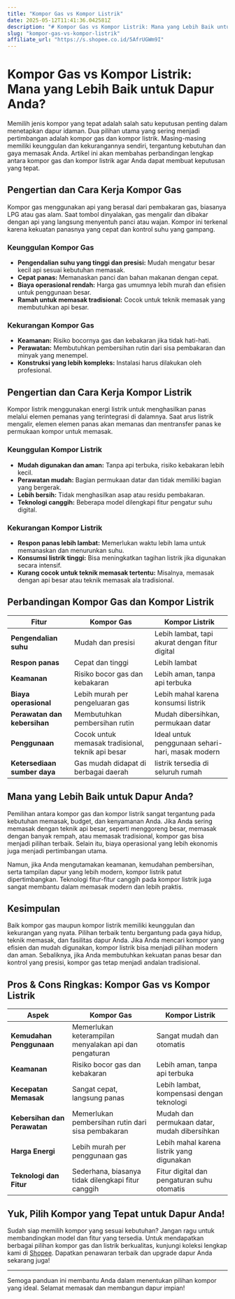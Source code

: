```yaml
---
title: "Kompor Gas vs Kompor Listrik"
date: 2025-05-12T11:41:36.042581Z
description: "# Kompor Gas vs Kompor Listrik: Mana yang Lebih Baik untuk Dapur Anda?..."
slug: "kompor-gas-vs-kompor-listrik"
affiliate_url: "https://s.shopee.co.id/5AfrUGWm9I"
---
```

# Kompor Gas vs Kompor Listrik: Mana yang Lebih Baik untuk Dapur Anda?

Memilih jenis kompor yang tepat adalah salah satu keputusan penting dalam menetapkan dapur idaman. Dua pilihan utama yang sering menjadi pertimbangan adalah kompor gas dan kompor listrik. Masing-masing memiliki keunggulan dan kekurangannya sendiri, tergantung kebutuhan dan gaya memasak Anda. Artikel ini akan membahas perbandingan lengkap antara kompor gas dan kompor listrik agar Anda dapat membuat keputusan yang tepat.

## Pengertian dan Cara Kerja Kompor Gas

Kompor gas menggunakan api yang berasal dari pembakaran gas, biasanya LPG atau gas alam. Saat tombol dinyalakan, gas mengalir dan dibakar dengan api yang langsung menyentuh panci atau wajan. Kompor ini terkenal karena kekuatan panasnya yang cepat dan kontrol suhu yang gampang.

### Keunggulan Kompor Gas
- **Pengendalian suhu yang tinggi dan presisi:** Mudah mengatur besar kecil api sesuai kebutuhan memasak.
- **Cepat panas:** Memanaskan panci dan bahan makanan dengan cepat.
- **Biaya operasional rendah:** Harga gas umumnya lebih murah dan efisien untuk penggunaan besar.
- **Ramah untuk memasak tradisional:** Cocok untuk teknik memasak yang membutuhkan api besar.

### Kekurangan Kompor Gas
- **Keamanan:** Risiko bocornya gas dan kebakaran jika tidak hati-hati.
- **Perawatan:** Membutuhkan pembersihan rutin dari sisa pembakaran dan minyak yang menempel.
- **Konstruksi yang lebih kompleks:** Instalasi harus dilakukan oleh profesional.

## Pengertian dan Cara Kerja Kompor Listrik

Kompor listrik menggunakan energi listrik untuk menghasilkan panas melalui elemen pemanas yang terintegrasi di dalamnya. Saat arus listrik mengalir, elemen elemen panas akan memanas dan mentransfer panas ke permukaan kompor untuk memasak.

### Keunggulan Kompor Listrik
- **Mudah digunakan dan aman:** Tanpa api terbuka, risiko kebakaran lebih kecil.
- **Perawatan mudah:** Bagian permukaan datar dan tidak memiliki bagian yang bergerak.
- **Lebih bersih:** Tidak menghasilkan asap atau residu pembakaran.
- **Teknologi canggih:** Beberapa model dilengkapi fitur pengatur suhu digital.

### Kekurangan Kompor Listrik
- **Respon panas lebih lambat:** Memerlukan waktu lebih lama untuk memanaskan dan menurunkan suhu.
- **Konsumsi listrik tinggi:** Bisa meningkatkan tagihan listrik jika digunakan secara intensif.
- **Kurang cocok untuk teknik memasak tertentu:** Misalnya, memasak dengan api besar atau teknik memasak ala tradisional.

## Perbandingan Kompor Gas dan Kompor Listrik

| Fitur                     | Kompor Gas                                   | Kompor Listrik                             |
|----------------------------|----------------------------------------------|--------------------------------------------|
| **Pengendalian suhu**      | Mudah dan presisi                           | Lebih lambat, tapi akurat dengan fitur digital |
| **Respon panas**           | Cepat dan tinggi                            | Lebih lambat                              |
| **Keamanan**               | Risiko bocor gas dan kebakaran             | Lebih aman, tanpa api terbuka             |
| **Biaya operasional**      | Lebih murah per pengeluaran gas             | Lebih mahal karena konsumsi listrik     |
| **Perawatan dan kebersihan**| Membutuhkan pembersihan rutin             | Mudah dibersihkan, permukaan datar     |
| **Penggunaan**             | Cocok untuk memasak tradisional, teknik api besar | Ideal untuk penggunaan sehari-hari, masak modern |
| **Ketersediaan sumber daya**| Gas mudah didapat di berbagai daerah     | listrik tersedia di seluruh rumah        |

## Mana yang Lebih Baik untuk Dapur Anda?

Pemilihan antara kompor gas dan kompor listrik sangat tergantung pada kebutuhan memasak, budget, dan kenyamanan Anda. Jika Anda sering memasak dengan teknik api besar, seperti menggoreng besar, memasak dengan banyak rempah, atau memasak tradisional, kompor gas bisa menjadi pilihan terbaik. Selain itu, biaya operasional yang lebih ekonomis juga menjadi pertimbangan utama.

Namun, jika Anda mengutamakan keamanan, kemudahan pembersihan, serta tampilan dapur yang lebih modern, kompor listrik patut dipertimbangkan. Teknologi fitur-fitur canggih pada kompor listrik juga sangat membantu dalam memasak modern dan lebih praktis.

## Kesimpulan

Baik kompor gas maupun kompor listrik memiliki keunggulan dan kekurangan yang nyata. Pilihan terbaik tentu bergantung pada gaya hidup, teknik memasak, dan fasilitas dapur Anda. Jika Anda mencari kompor yang efisien dan mudah digunakan, kompor listrik bisa menjadi pilihan modern dan aman. Sebaliknya, jika Anda membutuhkan kekuatan panas besar dan kontrol yang presisi, kompor gas tetap menjadi andalan tradisional.

## Pros & Cons Ringkas: Kompor Gas vs Kompor Listrik

| Aspek                     | Kompor Gas                                    | Kompor Listrik                                |
|----------------------------|----------------------------------------------|----------------------------------------------|
| **Kemudahan Penggunaan**   | Memerlukan keterampilan menyalakan api dan pengaturan | Sangat mudah dan otomatis                  |
| **Keamanan**               | Risiko bocor gas dan kebakaran             | Lebih aman, tanpa api terbuka               |
| **Kecepatan Memasak**       | Sangat cepat, langsung panas                | Lebih lambat, kompensasi dengan teknologi   |
| **Kebersihan dan Perawatan**| Memerlukan pembersihan rutin dari sisa pembakaran | Mudah dan permukaan datar, mudah dibersihkan |
| **Harga Energi**            | Lebih murah per penggunaan gas             | Lebih mahal karena listrik yang digunakan  |
| **Teknologi dan Fitur**      | Sederhana, biasanya tidak dilengkapi fitur canggih | Fitur digital dan pengaturan suhu otomatis |

## Yuk, Pilih Kompor yang Tepat untuk Dapur Anda!

Sudah siap memilih kompor yang sesuai kebutuhan? Jangan ragu untuk membandingkan model dan fitur yang tersedia. Untuk mendapatkan berbagai pilihan kompor gas dan listrik berkualitas, kunjungi koleksi lengkap kami di [Shopee](https://s.shopee.co.id/5AfrUGWm9I). Dapatkan penawaran terbaik dan upgrade dapur Anda sekarang juga!

---

Semoga panduan ini membantu Anda dalam menentukan pilihan kompor yang ideal. Selamat memasak dan membangun dapur impian!